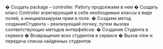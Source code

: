 � Создать package – controller. Работу продолжаем в нем
� Создать класс Controller агрегирующий в себе необходимые классы в виде
полей, а инициализируем прям в поле.
� Создаем метод созданиеСтудента – реализующий логику, путем вызова
соответствующих методов интерфейсов:
� Создания Студента в сервисе
� Возвращение всех студентов в сервисе
� Вызов view и передача списка найденных студентов